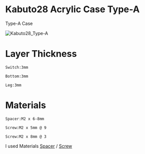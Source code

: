 # Kabuto28 Acrylic Case Type-A
Type-A Case

![Kabuto28_Type-A](https://i.imgur.com/bnnz36D.jpg)

# Layer Thickness

    Switch:3mm

    Bottom:3mm

    Leg:3mm

# Materials

    Spacer:M2 x 6-8mm

    Screw:M2 x 5mm @ 9

    Screw:M2 x 8mm @ 3


I used Materials [Spacer](https://www.hirosugi-net.co.jp/shop/c/c10101012/) / [Screw](https://www.hirosugi-net.co.jp/shop/c/c20101010/)

